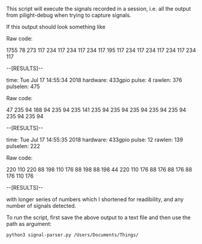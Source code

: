 This script will execute the signals recorded in a session, i.e. all the 
output from pilight-debug when trying to capture signals.

If this output should look something like


Raw code:

1755 78 273 117 234 117 234 117 234 117 195 117 234 117 234 117 234 117 234 117 

--[RESULTS]--

time:		Tue Jul 17 14:55:34 2018
hardware:	433gpio
pulse:		4
rawlen:		376
pulselen:	475

Raw code:

47 235 94 188 94 235 94 235 141 235 94 235 94 235 94 235 94 235 94 235 94 235 94 
 
--[RESULTS]--

time:		Tue Jul 17 14:55:35 2018
hardware:	433gpio
pulse:		12
rawlen:		139
pulselen:	222

Raw code:

220 110 220 88 198 110 176 88 198 88 198 44 220 110 176 88 176 88 176 88 176 110 176
 
--[RESULTS]--


with longer series of numbers which I shortened for readibility, 
and any number of signals detected.

To run the script, first save the above output to a text file and then use the path as argument:

`python3 signal-parser.py /Users/Documents/Things/`




